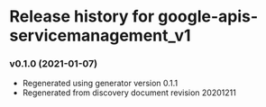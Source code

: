 # Release history for google-apis-servicemanagement_v1

### v0.1.0 (2021-01-07)

* Regenerated using generator version 0.1.1
* Regenerated from discovery document revision 20201211

